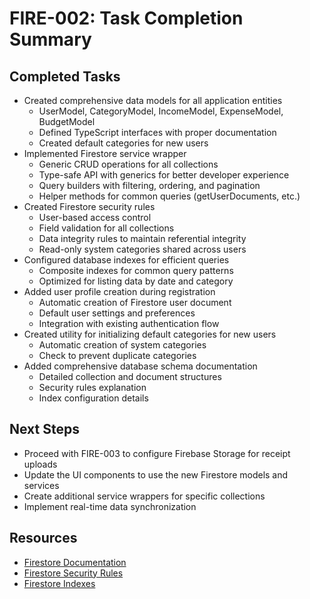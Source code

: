 # FIRE-002: Task Completion Summary

## Completed Tasks
- Created comprehensive data models for all application entities
  - UserModel, CategoryModel, IncomeModel, ExpenseModel, BudgetModel
  - Defined TypeScript interfaces with proper documentation
  - Created default categories for new users
- Implemented Firestore service wrapper
  - Generic CRUD operations for all collections
  - Type-safe API with generics for better developer experience
  - Query builders with filtering, ordering, and pagination
  - Helper methods for common queries (getUserDocuments, etc.)
- Created Firestore security rules
  - User-based access control
  - Field validation for all collections
  - Data integrity rules to maintain referential integrity
  - Read-only system categories shared across users
- Configured database indexes for efficient queries
  - Composite indexes for common query patterns
  - Optimized for listing data by date and category
- Added user profile creation during registration
  - Automatic creation of Firestore user document
  - Default user settings and preferences
  - Integration with existing authentication flow
- Created utility for initializing default categories for new users
  - Automatic creation of system categories
  - Check to prevent duplicate categories
- Added comprehensive database schema documentation
  - Detailed collection and document structures
  - Security rules explanation
  - Index configuration details

## Next Steps
- Proceed with FIRE-003 to configure Firebase Storage for receipt uploads
- Update the UI components to use the new Firestore models and services
- Create additional service wrappers for specific collections
- Implement real-time data synchronization

## Resources
- [Firestore Documentation](https://firebase.google.com/docs/firestore)
- [Firestore Security Rules](https://firebase.google.com/docs/firestore/security/get-started)
- [Firestore Indexes](https://firebase.google.com/docs/firestore/query-data/indexing) 